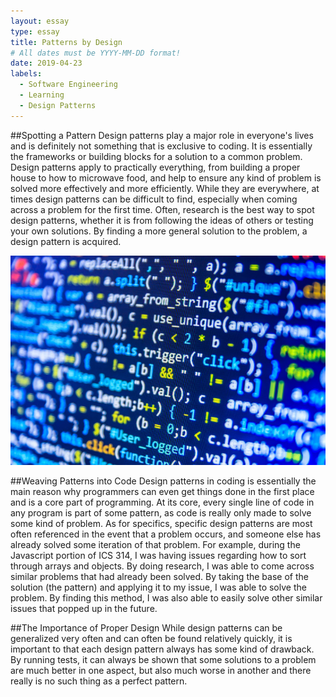 ```yaml
---
layout: essay
type: essay
title: Patterns by Design
# All dates must be YYYY-MM-DD format!
date: 2019-04-23
labels:
  - Software Engineering
  - Learning
  - Design Patterns
---
```


##Spotting a Pattern
Design patterns play a major role in everyone's lives and is definitely not something that is exclusive to coding. It is essentially the frameworks or building blocks for a solution to a common problem. Design patterns apply to practically everything, from building a proper house to how to microwave food, and help to ensure any kind of problem is solved more effectively and more efficiently. While they are everywhere, at times design patterns can be difficult to find, especially when coming across a problem for the first time. Often, research is the best way to spot design patterns, whether it is from following the ideas of others or testing your own solutions. By finding a more general solution to the problem, a design pattern is acquired.

<img class="ui large rounded centered image" src="../images/codecode.jpg">

##Weaving Patterns into Code
Design patterns in coding is essentially the main reason why programmers can even get things done in the first place and is a core part of programming. At its core, every single line of code in any program is part of some pattern, as code is really only made to solve some kind of problem. As for specifics, specific design patterns are most often referenced in the event that a problem occurs, and someone else has already solved some iteration of that problem. For example, during the Javascript portion of ICS 314, I was having issues regarding how to sort through arrays and objects. By doing research, I was able to come across similar problems that had already been solved. By taking the base of the solution (the pattern) and applying it to my issue, I was able to solve the problem. By finding this method, I was also able to easily solve other similar issues that popped up in the future.

##The Importance of Proper Design
While design patterns can be generalized very often and can often be found relatively quickly, it is important to that each design pattern always has some kind of drawback. By running tests, it can always be shown that some solutions to a problem are much better in one aspect, but also much worse in another and there really is no such thing as a perfect pattern. 

